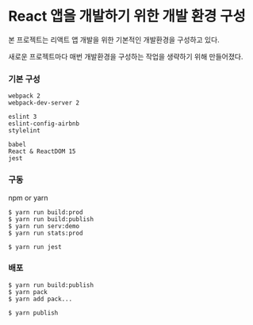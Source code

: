 # React 앱을 개발하기 위한 개발 환경 구성

본 프로젝트는 리액트 앱 개발을 위한 기본적인 개발환경을 구성하고 있다.

새로운 프로젝트마다 매번 개발환경을 구성하는 작업을 생략하기 위해 만들어졌다.

### 기본 구성

```
webpack 2
webpack-dev-server 2

eslint 3
eslint-config-airbnb
stylelint

babel
React & ReactDOM 15
jest
```

### 구동

npm or yarn

```
$ yarn run build:prod
$ yarn run build:publish
$ yarn run serv:demo
$ yarn run stats:prod

$ yarn run jest
```

### 배포

```
$ yarn run build:publish
$ yarn pack
$ yarn add pack...

$ yarn publish
```
